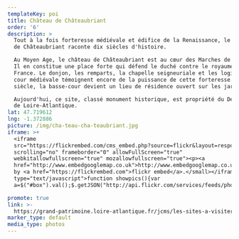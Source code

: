 ```yaml
---
templateKey: poi
title: Château de Châteaubriant
order: '6'
description: >
  Tout à la fois forteresse médiévale et édifice de la Renaissance, le château
  de Châteaubriant raconte dix siècles d'histoire. 

  Au Moyen Age, le château de Châteaubriant est au cœur des Marches de Bretagne.
  Il en constitue une place forte qui défend le duché contre le royaume de
  France. Le donjon, les remparts, la chapelle seigneuriale et les logis de la
  cour médiévale témoignent encore de la puissance de cette forteresse. Au XVIe
  siècle, la basse-cour devient un lieu de résidence ouvert sur les jardins.

  Aujourd'hui, ce site, classé monument historique, est propriété du Département
  de Loire-Atlantique.
lat: 47.719612
lng: -1.372886
picture: /img/cha-teau-cha-teaubriant.jpg
iframe: >+
  <iframe
  src="https://flickrembed.com/cms_embed.php?source=flickr&layout=responsive&input=72157670146169948&sort=0&by=album&theme=default&scale=fill&limit=10&skin=default&autoplay=true"
  scrolling="no" frameborder="0" allowFullScreen="true"
  webkitallowfullscreen="true" mozallowfullscreen="true"><p><a 
  href="http://www.embedgooglemap.co.uk">http://www.embedgooglemap.co.uk/</a></p><small>Powered
  by <a href="https://flickrembed.com">flickr embed</a>.</small></iframe><script
  type="text/javascript">function showpics(){var
  a=$("#box").val();$.getJSON("http://api.flickr.com/services/feeds/photos_public.gne?tags="+a+"&tagmode=any&format=json&jsoncallback=?",function(a){$("#images").hide().html(a).fadeIn("fast"),$.each(a.items,function(a,e){$("<img/>").attr("src",e.media.m).appendTo("#images")})})}</script>

promote: true
link: >-
  https://grand-patrimoine.loire-atlantique.fr/jcms/les-sites-a-visiter/chateau-de-chateaubriant-fr-eja_77026
marker_type: default
media_type: photos
---
```


